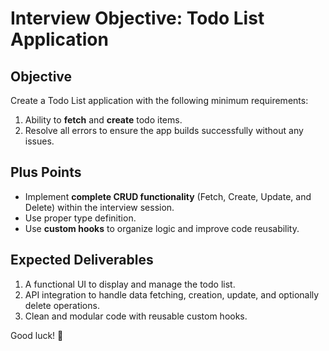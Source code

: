 # Interview Objective: Todo List Application

## Objective  
Create a Todo List application with the following minimum requirements:  
1. Ability to **fetch** and **create** todo items.  
2. Resolve all errors to ensure the app builds successfully without any issues.


## Plus Points  
- Implement **complete CRUD functionality** (Fetch, Create, Update, and Delete) within the interview session.
- Use proper type definition.  
- Use **custom hooks** to organize logic and improve code reusability.  

## Expected Deliverables  
1. A functional UI to display and manage the todo list.  
2. API integration to handle data fetching, creation, update, and optionally delete operations.  
3. Clean and modular code with reusable custom hooks.  

Good luck! 🚀
